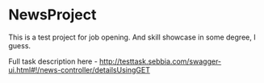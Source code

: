 # NewsProject

This is a test project for job opening. And skill showcase in some degree, I guess.

Full task description here - http://testtask.sebbia.com/swagger-ui.html#!/news-controller/detailsUsingGET

